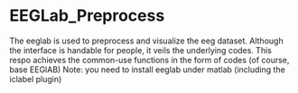 # EEGLab_Preprocess
The eeglab is used to preprocess and visualize the eeg dataset. Although the interface is handable for people, it veils the underlying codes. This respo achieves the common-use functions in the form of codes (of course, base EEGlAB)
Note: you need to install eeglab under matlab (including the iclabel plugin)
